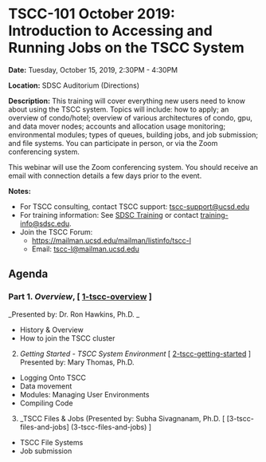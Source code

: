 # TSCC-101 October 2019: Introduction to Accessing and Running Jobs on the TSCC System

**Date:**        Tuesday, October 15, 2019, 2:30PM - 4:30PM

**Location:**    SDSC Auditorium (Directions)

**Description:** 
This training will cover everything new users need to know about using the TSCC system. Topics will include: how to apply; an overview of condo/hotel; overview of various architectures of condo, gpu, and data mover nodes; accounts and allocation usage monitoring; environmental modules; types of queues, building jobs, and job submission; and file systems. You can participate in person, or via the Zoom conferencing system.

This webinar will use the Zoom conferencing system. You should receive an email with connection details a few days prior to the event. 

**Notes:**  
* For TSCC consulting, contact TSCC support: tscc-support@ucsd.edu
* For training information: See [SDSC Training](https://www.sdsc.edu/education_and_training/training.html) or contact  training-info@sdsc.edu.
* Join the TSCC Forum:  
     * https://mailman.ucsd.edu/mailman/listinfo/tscc-l 
     * Email: tscc-l@mailman.ucsd.edu

## Agenda
### Part 1. _Overview_,  [ [1-tscc-overview](https://github.com/sdsc-hpc-training/tscc-tutorials/tree/master/tscc-101-Oct19/1-tscc-overview) ]
_Presented by: Dr. Ron Hawkins, Ph.D. _
* History & Overview  
* How to join the TSCC cluster

2. _Getting Started - TSCC System Environment_ [ [2-tscc-getting-started](https://github.com/sdsc-hpc-training/tscc-tutorials/tree/master/tscc-101-Oct19/2-tscc-getting-started) ]
Presented by: Mary Thomas, Ph.D.  
* Logging Onto TSCC
* Data movement
* Modules: Managing User Environments
* Compiling Code

3. _TSCC Files & Jobs (Presented by: Subha Sivagnanam, Ph.D. [ [3-tscc-files-and-jobs] (3-tscc-files-and-jobs) ]
* TSCC File Systems
* Job submission

